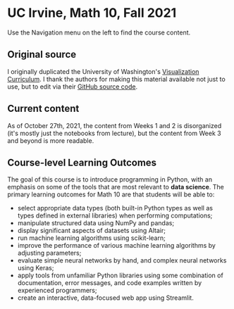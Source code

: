 # UC Irvine, Math 10, Fall 2021

Use the Navigation menu on the left to find the course content. 

## Original source

I originally duplicated the University of Washington's [Visualization Curriculum](https://uwdata.github.io/visualization-curriculum/intro.html).
I thank the authors for making this material available not just to use, but to edit via their [GitHub source code](https://github.com/uwdata/visualization-curriculum).

## Current content

As of October 27th, 2021, the content from Weeks 1 and 2 is disorganized (it's mostly just the notebooks from lecture), but the content from Week 3 and beyond is more readable.


## Course-level Learning Outcomes

The goal of this course is to introduce programming in Python, with an emphasis on some of the tools that are most relevant to **data science**.  The primary learning outcomes for Math 10 are that students will be able to:
* select appropriate data types (both built-in Python types as well as types defined in external libraries) when performing computations;
* manipulate structured data using NumPy and pandas;
* display significant aspects of datasets using Altair;
* run machine learning algorithms using scikit-learn;
* improve the performance of various machine learning algorithms by adjusting parameters;
* evaluate simple neural networks by hand, and complex neural networks using Keras;
* apply tools from unfamiliar Python libraries using some combination of documentation, error messages, and code examples written by experienced programmers;
* create an interactive, data-focused web app using Streamlit.